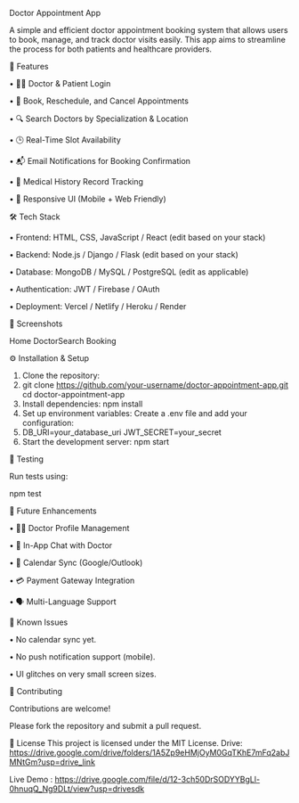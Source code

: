  Doctor Appointment App

 
A simple and efficient doctor appointment booking system that allows users to book, manage, and track doctor visits easily. This app aims to streamline the process for both patients and healthcare providers.

🚀 Features

   •	👨‍⚕️ Doctor & Patient Login

   •	📅 Book, Reschedule, and Cancel Appointments

  •	🔍 Search Doctors by Specialization & Location

  •	🕒 Real-Time Slot Availability

  •	📬 Email Notifications for Booking Confirmation
 
  •	📜 Medical History Record Tracking

  •	📱 Responsive UI (Mobile + Web Friendly)

🛠️ Tech Stack 

   •	Frontend: HTML, CSS, JavaScript / React (edit based on your stack)

   •	Backend: Node.js / Django / Flask (edit based on your stack)

   •	Database: MongoDB / MySQL / PostgreSQL (edit as applicable)

   •	Authentication: JWT / Firebase / OAuth

   •	Deployment: Vercel / Netlify / Heroku / Render

📸 Screenshots

Home  DoctorSearch	 Booking
  	 	 
⚙️ Installation & Setup
   1.	Clone the repository:
   2.	git clone https://github.com/your-username/doctor-appointment-app.git
cd doctor-appointment-app
   3.	Install dependencies:
npm install
   4.	Set up environment variables: Create a .env file and add your configuration:
   5.	DB_URI=your_database_uri
JWT_SECRET=your_secret
   6.	Start the development server:
npm start

🧪 Testing 

 Run tests using:
 
npm test

📌 Future Enhancements

•	👨‍⚕️ Doctor Profile Management

  •	💬 In-App Chat with Doctor

  •	📆 Calendar Sync (Google/Outlook)

  •	💳 Payment Gateway Integration

  •	🗣️ Multi-Language Support


🐞 Known Issues

 •	No calendar sync yet.
 
 •	No push notification support (mobile).
 
 •	UI glitches on very small screen sizes.
 
 
🤝 Contributing

 Contributions are welcome!
 
 Please fork the repository and submit a pull request.
 
 
📄 License
 This project is licensed under the MIT License.
  Drive:  https://drive.google.com/drive/folders/1A5Zp9eHMjOyM0GqTKhE7mFq2abJMNtGm?usp=drive_link
 
  Live Demo :  https://drive.google.com/file/d/12-3ch50DrSODYYBgLl-0hnuqQ_Ng9DLt/view?usp=drivesdk

